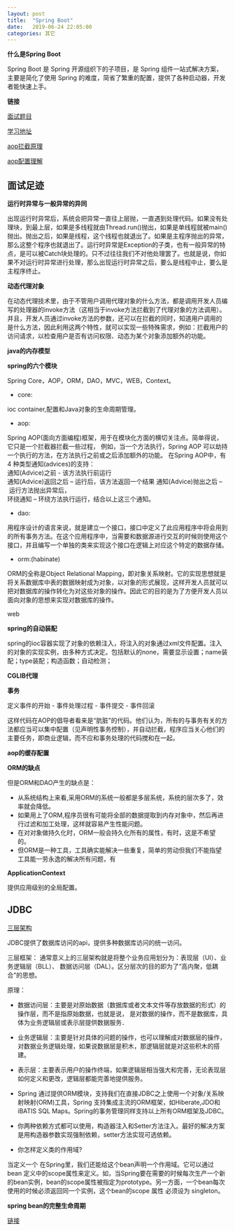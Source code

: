 ```yaml
---
layout: post
title:  "Spring Boot"
date:   2019-06-24 22:05:00
categories: 其它
---
```



**什么是Spring Boot**

Spring Boot 是 Spring 开源组织下的子项目，是 Spring 组件一站式解决方案，主要是简化了使用 Spring 的难度，简省了繁重的配置，提供了各种启动器，开发者能快速上手。

**链接**

[面试题目](https://blog.csdn.net/zl1zl2zl3/article/details/83715633)

[学习地址](https://blog.csdn.net/ityouknow/article/details/80490926)

[aop拦截原理](https://www.cnblogs.com/itlove/p/3644824.html)

[aop配置理解](https://www.jianshu.com/p/605ad9f5c186)

## 面试足迹

**运行时异常与一般异常的异同**

出现运行时异常后，系统会把异常一直往上层抛，一直遇到处理代码。如果没有处理块，到最上层，如果是多线程就由Thread.run()抛出，如果是单线程就被main()抛出。抛出之后，如果是线程，这个线程也就退出了。如果是主程序抛出的异常，那么这整个程序也就退出了。运行时异常是Exception的子类，也有一般异常的特点，是可以被Catch块处理的。只不过往往我们不对他处理罢了。也就是说，你如果不对运行时异常进行处理，那么出现运行时异常之后，要么是线程中止，要么是主程序终止。


**动态代理对象**

在动态代理技术里，由于不管用户调用代理对象的什么方法，都是调用开发人员编写的处理器的invoke方法（这相当于invoke方法拦截到了代理对象的方法调用）。并且，开发人员通过invoke方法的参数，还可以在拦截的同时，知道用户调用的是什么方法，因此利用这两个特性，就可以实现一些特殊需求，例如：拦截用户的访问请求，以检查用户是否有访问权限、动态为某个对象添加额外的功能。


**java的内存模型**


**spring的六个模块**

Spring Core，AOP，ORM，DAO，MVC，WEB，Context。

* core:

ioc container,配置和Java对象的生命周期管理。

* aop:

Spring AOP(面向方面编程)框架，用于在模块化方面的横切关注点。简单得说，它只是一个拦截器拦截一些过程，
例如，当一个方法执行，Spring AOP 可以劫持一个执行的方法，在方法执行之前或之后添加额外的功能。
在Spring AOP中，有 4 种类型通知(advices)的支持：			
通知(Advice)之前 - 该方法执行前运行		
通知(Advice)返回之后 – 运行后，该方法返回一个结果
通知(Advice)抛出之后 – 运行方法抛出异常后，		
环绕通知 – 环绕方法执行运行，结合以上这三个通知。

* dao:

用程序设计的语言来说，就是建立一个接口，接口中定义了此应用程序中将会用到的所有事务方法。在这个应用程序中，当需要和数据源进行交互的时候则使用这个接口，并且编写一个单独的类来实现这个接口在逻辑上对应这个特定的数据存储。

* orm:(habinate)

ORM的全称是Object Relational Mapping，即对象关系映射。它的实现思想就是将关系数据库中表的数据映射成为对象，以对象的形式展现，这样开发人员就可以把对数据库的操作转化为对这些对象的操作。因此它的目的是为了方便开发人员以面向对象的思想来实现对数据库的操作。

web

**spring的自动装配**

spring的ioc容器实现了对象的依赖注入，将注入的对象通过xml文件配置。注入的对象的实现实例，由多种方式决定。包括默认的none，需要显示设置；name装配；type装配；构造函数；自动检测；

**CGLIB代理**

**事务**

定义事件的开始 - 事件处理过程 - 事件提交 - 事件回滚

这样代码在AOP的倡导者看来是“肮脏”的代码。他们认为，所有的与事务有关的方法都应当可以集中配置（见声明性事务控制），并自动拦截，程序应当关心他们的主要任务，即商业逻辑，而不应和事务处理的代码搅和在一起。


**aop的缓存配置**

**ORM的缺点**

但是ORM和DAO产生的缺点是：

* 从系统结构上来看,采用ORM的系统一般都是多层系统，系统的层次多了，效率就会降低。
* 如果用上了ORM,程序员很有可能将全部的数据提取到内存对象中，然后再进行过滤和加工处理，这样就容易产生性能问题。
* 在对对象做持久化时，ORM一般会持久化所有的属性，有时，这是不希望的。
* 但ORM是一种工具，工具确实能解决一些重复，简单的劳动但我们不能指望工具能一劳永逸的解决所有问题，有

**ApplicationContext**

提供应用级别的全局配置。


## JDBC

[三层架构](https://wenku.baidu.com/view/1d1c7875a31614791711cc7931b765ce05087ad8.html)

JDBC提供了数据库访问的api，提供多种数据库访问的统一访问。

三层框架：
通常意义上的三层架构就是将整个业务应用划分为：表现层（UI）、业务逻辑层（BLL）、
数据访问层（DAL）。区分层次的目的即为了“高内聚，低耦合”的思想。

原理：
* 数据访问层：主要是对原始数据（数据库或者文本文件等存放数据的形式）的操作层，而不是指原始数据，也就是说，
是对数据的操作，而不是数据库，具体为业务逻辑层或表示层提供数据服务．
* 业务逻辑层：主要是针对具体的问题的操作，也可以理解成对数据层的操作，对数据业务逻辑处理，如果说数据层是积木，那逻辑层就是对这些积木的搭建。
* 表示层：主要表示用户的操作终端，如果逻辑层相当强大和完善，无论表现层如何定义和更改，逻辑层都能完善地提供服务。

* Spring 通过提供ORM模块，支持我们在直接JDBC之上使用一个对象/关系映射映射(ORM)工具，Spring 支持集成主流的ORM框架，如Hiberate,JDO和 iBATIS SQL Maps。Spring的事务管理同样支持以上所有ORM框架及JDBC。

* 你两种依赖方式都可以使用，构造器注入和Setter方法注入。最好的解决方案是用构造器参数实现强制依赖，setter方法实现可选依赖。

* 你怎样定义类的作用域?

当定义一个<bean> 在Spring里，我们还能给这个bean声明一个作用域。它可以通过bean 定义中的scope属性来定义。如，当Spring要在需要的时候每次生产一个新的bean实例，bean的scope属性被指定为prototype。另一方面，一个bean每次使用的时候必须返回同一个实例，这个bean的scope 属性 必须设为 singleton。

**spring bean的完整生命周期**

[链接](https://www.cnblogs.com/jasonboren/p/10660937.html)

